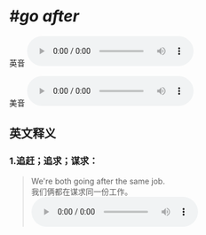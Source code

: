 # ***\#go after*** 
英音
<audio src="./media/go after1_AAC.aac" controls="controls"></audio>

美音
<audio src="./media/go after2_AAC.aac" controls="controls"></audio>



  

英文释义
---
### 1.**追赶；追求；谋求：**  

 > We're both going after the same job.  
 > 我们俩都在谋求同一份工作。    
<audio src="./media/go-17.aac" controls="controls"></audio>


